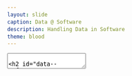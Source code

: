 ```yaml
---
layout: slide
caption: Data @ Software
description: Handling Data in Software
theme: blood
---
```


<section data-markdown data-separator="===" data-separator-vertical="^---$">
  <textarea data-template>

## Data @ Software

===
### Data Models

- Relational Model
  - Edgar Codd: "Data is organized into relations (called _tables_ in SQL),
    where each relation is an unordered collection of tuples (_rows_ in SQL)."
  - **schema-on-write**
- Document Model
  - **schema-on-read**
- Graph-based Model

===
### SQL vs NoSQL

- Drivers for NoSQL
  - Greater scalability than relational databases
  - Specialized query operations
  - Dynamic and expressive data model
- **Polyglot persistence** - use both SQL & NoSQL alongside

===
### Sample Model

- In relational model, entities are mapped to tables
- In document model, it can be contained in a JSON
  - The relations are **local** to _User_ entity
  - A user can be fetched by one query
- Any `1-to-*` relation shows a tree structure

![resume-class-diagram](/assets/images/slides/data/resume-class-diagram01.png)

---
### Sample Model

- We don't want to repeat _Industry_ & _Region_ (normalization)
- Refactor `Education` & `Position` (adding two mode `*-to-` relations)
- Now, only `Education`, `Postion`, and `ContactInfo` are _local_ to `User` 

![resume-class-diagram](/assets/images/slides/data/resume-class-diagram02.png)

---
### Sample Model
So in document model
- `*-to-1`
  - Not fit nicely
  - Need _implicit_ joins
  - Usually no join support (need multiple queries)
- `1-to-*`
  - Perfect
  - Fetched by single query

===
### Query Languages

- SQL
  - Declarative lang
  - Can be executed in parallel
- MapReduce
  - A programming model for processing large amounts of data in bulk across many machines
  - Available in MongoDB and CouchDB
  - `map` known as _collect_, and `reduce` known as _fold_ or _inject_

===
### Graph-Like Data Model

  </textarea>
</section>
